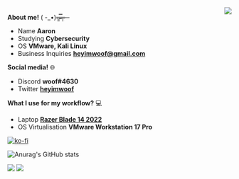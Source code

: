 <img align="right" src="https://steamuserimages-a.akamaihd.net/ugc/489019595265595860/781BA5633B703E4AA629826102DDECB5E9C16529/?imw=5000&imh=5000&ima=fit&impolicy=Letterbox&imcolor=%23000000&letterbox=false)/100/100">

**About me!** 
      ( -_•)╦̵̵̿╤─
     
- Name **Aaron**
- Studying **Cybersecurity**
- OS **VMware, Kali Linux**
- Business Inquiries **heyimwoof@gmail.com**                                                                

**Social media!** 🌐
- Discord **woof#4630**
- Twitter **[heyimwoof](https://twitter.com/heyimwoof)**

**What I use for my workflow?** 💻
- Laptop **[Razer Blade 14 2022](https://www.razer.com/au-en/gaming-laptops/razer-blade-14)**
- OS Virtualisation **VMware Workstation 17 Pro**

[![ko-fi](https://ko-fi.com/img/githubbutton_sm.svg)](https://ko-fi.com/S6S0HE2LN)

![Anurag's GitHub stats](https://github-readme-stats.vercel.app/api?username=heyimwoof&theme=github_dark&show_icons=true)

![](https://komarev.com/ghpvc/?username=heyimwoof&color=blue)
![](https://img.shields.io/badge/-Owner%20of%20Vision%20Client-ff69b4)
<!---
heyimwoof/heyimwoof is a ✨ special ✨ repository because its `README.md` (this file) appears on your GitHub profile.
You can click the Preview link to take a look at your changes.
--->
